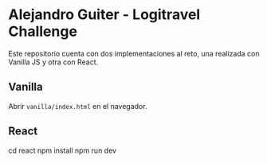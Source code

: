 # Alejandro Guiter - Logitravel Challenge

Este repositorio cuenta con dos implementaciones al reto, una realizada con Vanilla JS y otra con React.

## Vanilla

Abrir `vanilla/index.html` en el navegador.

## React

cd react
npm install
npm run dev
